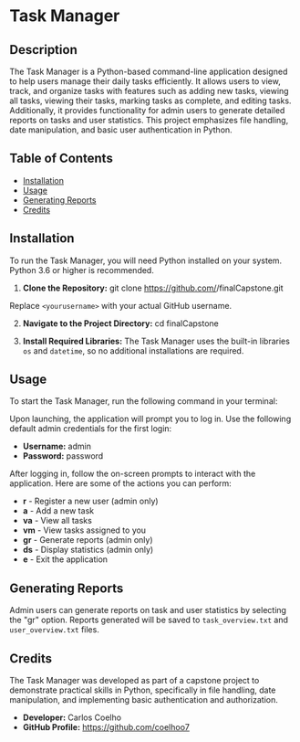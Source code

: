 # Task Manager

## Description
The Task Manager is a Python-based command-line application designed to help users manage their daily tasks efficiently. It allows users to view, track, and organize tasks with features such as adding new tasks, viewing all tasks, viewing their tasks, marking tasks as complete, and editing tasks. Additionally, it provides functionality for admin users to generate detailed reports on tasks and user statistics. This project emphasizes file handling, date manipulation, and basic user authentication in Python.

## Table of Contents
- [Installation](#installation)
- [Usage](#usage)
- [Generating Reports](#generating-reports)
- [Credits](#credits)

## Installation
To run the Task Manager, you will need Python installed on your system. Python 3.6 or higher is recommended.

1. **Clone the Repository:**
git clone https://github.com/<yourusername>/finalCapstone.git

Replace `<yourusername>` with your actual GitHub username.

2. **Navigate to the Project Directory:**
cd finalCapstone

3. **Install Required Libraries:**
The Task Manager uses the built-in libraries `os` and `datetime`, so no additional installations are required.

## Usage
To start the Task Manager, run the following command in your terminal:

Upon launching, the application will prompt you to log in. Use the following default admin credentials for the first login:

- **Username:** admin
- **Password:** password

After logging in, follow the on-screen prompts to interact with the application. Here are some of the actions you can perform:

- **r** - Register a new user (admin only)
- **a** - Add a new task
- **va** - View all tasks
- **vm** - View tasks assigned to you
- **gr** - Generate reports (admin only)
- **ds** - Display statistics (admin only)
- **e** - Exit the application

## Generating Reports
Admin users can generate reports on task and user statistics by selecting the "gr" option. Reports generated will be saved to `task_overview.txt` and `user_overview.txt` files.

## Credits
The Task Manager was developed as part of a capstone project to demonstrate practical skills in Python, specifically in file handling, date manipulation, and implementing basic authentication and authorization.

- **Developer:** Carlos Coelho
- **GitHub Profile:** https://github.com/coelhoo7
